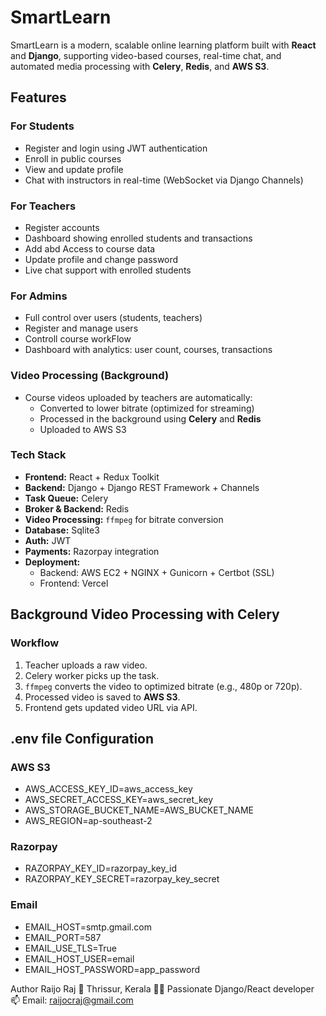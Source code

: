 # SmartLearn
SmartLearn is a modern, scalable online learning platform built with **React** and **Django**, supporting video-based courses, real-time chat, and automated media processing with **Celery**, **Redis**, and **AWS S3**.

##  Features
### For Students
- Register and login using JWT authentication
- Enroll in public courses
- View and update profile 
- Chat with instructors in real-time (WebSocket via Django Channels)

###  For Teachers
- Register accounts
- Dashboard showing enrolled students and transactions
- Add abd Access to course data
- Update profile and change password
- Live chat support with enrolled students

### For Admins
- Full control over users (students, teachers)
- Register and manage users
- Controll course workFlow
- Dashboard with analytics: user count, courses, transactions

###  Video Processing (Background)
- Course videos uploaded by teachers are automatically:
  - Converted to lower bitrate (optimized for streaming)
  - Processed in the background using **Celery** and **Redis**
  - Uploaded to AWS S3


###  Tech Stack
- **Frontend:** React + Redux Toolkit 
- **Backend:** Django + Django REST Framework + Channels
- **Task Queue:** Celery
- **Broker & Backend:** Redis
- **Video Processing:** `ffmpeg` for bitrate conversion
- **Database:** Sqlite3
- **Auth:** JWT
- **Payments:** Razorpay integration
- **Deployment:** 
  - Backend: AWS EC2 + NGINX + Gunicorn + Certbot (SSL)
  - Frontend: Vercel

##  Background Video Processing with Celery

###  Workflow
1. Teacher uploads a raw video.
2. Celery worker picks up the task.
3. `ffmpeg` converts the video to optimized bitrate (e.g., 480p or 720p).
4. Processed video is saved to **AWS S3**.
5. Frontend gets updated video URL via API.

##  .env file Configuration
### AWS S3
- AWS_ACCESS_KEY_ID=aws_access_key
- AWS_SECRET_ACCESS_KEY=aws_secret_key
- AWS_STORAGE_BUCKET_NAME=AWS_BUCKET_NAME
- AWS_REGION=ap-southeast-2

### Razorpay
- RAZORPAY_KEY_ID=razorpay_key_id
- RAZORPAY_KEY_SECRET=razorpay_key_secret

### Email
- EMAIL_HOST=smtp.gmail.com
- EMAIL_PORT=587
- EMAIL_USE_TLS=True
- EMAIL_HOST_USER=email
- EMAIL_HOST_PASSWORD=app_password

Author
Raijo Raj
📍 Thrissur, Kerala
🧑‍💻 Passionate Django/React developer
📫 Email: raijocraj@gmail.com